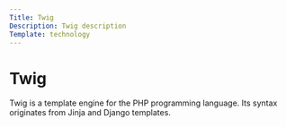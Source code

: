 ```yaml
---
Title: Twig
Description: Twig description
Template: technology
---
```


<div class = "main-content">
    <h1>Twig</h1>
    <p>
    Twig is a template engine for the PHP programming language. Its syntax originates from Jinja and Django templates.
    </p>
</div>


